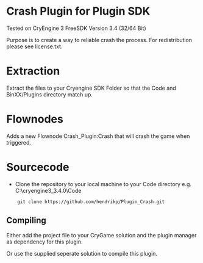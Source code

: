 Crash Plugin for Plugin SDK
===========================
Tested on CryEngine 3 FreeSDK Version 3.4 (32/64 Bit)

Purpose is to create a way to reliable crash the process.
For redistribution please see license.txt.

Extraction
==========
Extract the files to your Cryengine SDK Folder so that the Code and BinXX/Plugins directory match up.

Flownodes
=========
Adds a new Flownode Crash_Plugin:Crash that will crash the game when triggered.

Sourcecode
==========
* Clone the repository to your local machine to your Code directory e.g. C:\cryengine3_3.4.0\Code

```
    git clone https://github.com/hendrikp/Plugin_Crash.git
```

Compiling
---------
Either add the project file to your CryGame solution and the plugin manager as dependency for this plugin.

Or use the supplied seperate solution to compile this plugin.